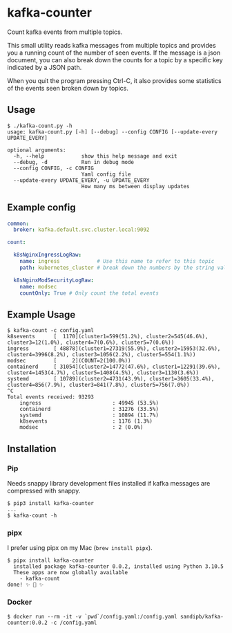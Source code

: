 # kafka-counter

Count kafka events from multiple topics.

This small utility reads kafka messages from multiple topics and provides you a
running count of the number of seen events. If the message is a json document,
you can also break down the counts for a topic by a specific key indicated by a
JSON path.

When you quit the program pressing Ctrl-C, it also provides some statistics of
the events seen broken down by topics.

## Usage

```console
$ ./kafka-count.py -h
usage: kafka-count.py [-h] [--debug] --config CONFIG [--update-every UPDATE_EVERY]

optional arguments:
  -h, --help            show this help message and exit
  --debug, -d           Run in debug mode
  --config CONFIG, -c CONFIG
                        Yaml config file
  --update-every UPDATE_EVERY, -u UPDATE_EVERY
                        How many ms between display updates
```

## Example config

```yaml
common:
  broker: kafka.default.svc.cluster.local:9092

count:

  k8sNginxIngressLogRaw:
    name: ingress            # Use this name to refer to this topic
    path: kubernetes_cluster # break down the numbers by the string value at this jsonpath location

  k8sNginxModSecurityLogRaw:
    name: modsec
    countOnly: True # Only count the total events
```

## Example Usage

```console
$ kafka-count -c config.yaml
k8sevents      [  1170](cluster1=599(51.2%), cluster2=545(46.6%), cluster3=12(1.0%), cluster4=7(0.6%), cluster5=7(0.6%))
ingress        [ 48878](cluster1=27319(55.9%), cluster2=15953(32.6%), cluster4=3996(8.2%), cluster3=1056(2.2%), cluster5=554(1.1%))
modsec         [     2](COUNT=2(100.0%))
containerd     [ 31054](cluster2=14772(47.6%), cluster1=12291(39.6%), cluster4=1453(4.7%), cluster5=1408(4.5%), cluster3=1130(3.6%))
systemd        [ 10789](cluster2=4731(43.9%), cluster1=3605(33.4%), cluster4=856(7.9%), cluster3=841(7.8%), cluster5=756(7.0%))
^C
Total events received: 93293
	ingress                       : 49945 (53.5%)
	containerd                    : 31276 (33.5%)
	systemd                       : 10894 (11.7%)
	k8sevents                     : 1176 (1.3%)
	modsec                        : 2 (0.0%)
```

## Installation

### Pip

Needs snappy library development files installed if kafka messages are compressed with snappy.

```console
$ pip3 install kafka-counter
...
$ kafka-count -h
```

### pipx

I prefer using pipx on my Mac (`brew install pipx`).

```console
$ pipx install kafka-counter
  installed package kafka-counter 0.0.2, installed using Python 3.10.5
  These apps are now globally available
    - kafka-count
done! ✨ 🌟 ✨
```

### Docker

```console
$ docker run --rm -it -v `pwd`/config.yaml:/config.yaml sandipb/kafka-counter:0.0.2 -c /config.yaml
```
